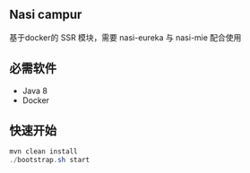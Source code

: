 ## Nasi campur

基于docker的 SSR 模块，需要 nasi-eureka 与 nasi-mie 配合使用

## 必需软件

- Java 8
- Docker

## 快速开始

```java
mvn clean install
./bootstrap.sh start
```
